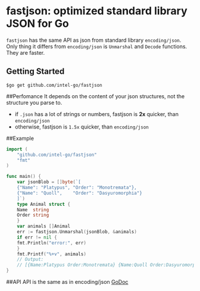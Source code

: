 # fastjson: optimized standard library JSON for Go

`fastjson` has the same API as json from standard library `encoding/json`. 
Only thing it differs from `encoding/json` is `Unmarshal` and `Decode` functions. They are faster.

## Getting Started
```
$go get github.com/intel-go/fastjson
```
##Perfomance
It depends on the content of your json structures, not the structure you parse to.
* if `.json` has a lot of strings or numbers, fastjson is **2x** quicker, than `encoding/json`
* otherwise, fastjson is `1.5x` quicker, than `encoding/json`

##Example
```Go
import (
    "github.com/intel-go/fastjson"
    "fmt"
)

func main() {
    var jsonBlob = []byte(`[
	{"Name": "Platypus", "Order": "Monotremata"},
	{"Name": "Quoll",    "Order": "Dasyuromorphia"}
    ]`)
    type Animal struct {
	Name  string
	Order string
    }
    var animals []Animal
    err := fastjson.Unmarshal(jsonBlob, &animals)
    if err != nil {
	fmt.Println("error:", err)
    }
    fmt.Printf("%+v", animals)
    // Output:
    // [{Name:Platypus Order:Monotremata} {Name:Quoll Order:Dasyuromorphia}]
}
```
##API
API is the same as in encoding/json
[GoDoc](https://golang.org/pkg/encoding/json/#Unmarshal)
